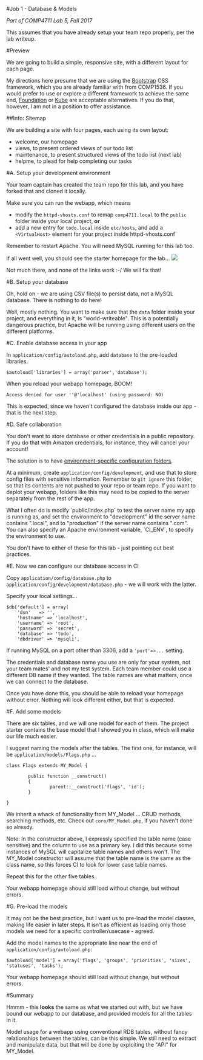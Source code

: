 #Job 1 - Database & Models

_Part of COMP4711 Lab 5, Fall 2017_

<div class="alert alert-info">
This assumes that you have already setup your team repo properly, per the lab writeup.
</div>

#Preview

We are going to build a simple, responsive site, with a different layout for each page.

My directions here presume that we are using the 
[Bootstrap](http://getbootstrap.com/) CSS framework,
which you are already familiar with from COMP1536. If you would prefer to use or 
explore a different framework to achieve the same end, 
[Foundation](http://foundation.zurb.com/) or 
[Kube](https://imperavi.com/kube/)
are acceptable alternatives. If you do that, however, I am not in a position to offer assistance.

##Info: Sitemap

We are building a site with four pages, each using its own layout:

- welcome, our homepage 
- views, to present ordered views of our todo list
- maintenance, to present structured views of the todo list (next lab)
- helpme, to plead for help completing our tasks

#A. Setup your development environment

Your team captain has created the team repo for this lab, and you have forked that
and cloned it locally.

Make sure you can run the webapp, which means 
- modify the `httpd-vhosts.conf` to remap `comp4711.local` to the `public` folder
inside your local project, **or**
- add a new entry for `todo.local` inside `etc/hosts`, and add a `<VirtualHost>` element
for your project inside httpd-vhosts.conf`

Remember to restart Apache. You will need MySQL running for this lab too.

If all went well, you should see the starter homepage for the lab...
<img class="scale" src="/pix/tutorials/todo/50.png" />

Not much there, and none of the links work :-/ We will fix that!

#B. Setup your database

Oh, hold on - we are using CSV file(s) to persist data, not a MySQL
database. There is nothing to do here!

Well, mostly nothing. You want to make sure that the `data` folder inside
your project, and everything in it, is "world-writeable". 
This is a potentially dangerous practice, but Apache will be running
using different users on the different platforms.

#C. Enable database access in your app

In `application/config/autoload.php`, add `database` to the pre-loaded libraries.

    $autoload['libraries'] = array('parser','database');

When you reload your webapp homepage, BOOM!

    Access denied for user ''@'localhost' (using password: NO)

This is expected, since we haven't configured the database inside our app - that is the next step.

#D. Safe collaboration

You don't want to store database or other credentials in a public repository.
If you do that with Amazon credentials, for instance, they will cancel your account!

The solution is to have [environment-specific configuration folders](https://www.codeigniter.com/user_guide/general/environments.html).

At a minimum, create `application/config/development`, and use that to store config files
with sensitive information. Remember to `git ignore` this folder, so that its contents
are not pushed to your repo or team repo. If you want to deplot your webapp, folders
like this may need to be copied to the server separately from the rest of the app.

<div class="alert alert-info">
What I often do is modify `public/index.php` to test the server name my app is running as,
and set the environment to "development" id the server name contains ".local", and
to "production" if the server name contains ".com".
You can also specify an Apache environment variable, `CI_ENV`, to specify the environment to use.

You don't have to either of these for this lab - just pointing out best practices.
</div>

#E. Now we can configure our database access in CI 

Copy `application/config/database.php` to `application/config/development/database.php` - we will work with the latter.

Specify your local settings...

    $db['default'] = array(
        'dsn'	=> '',
        'hostname' => 'localhost',
        'username' => 'root',
        'password' => 'secret',
        'database' => 'todo',
        'dbdriver' => 'mysqli',

If running MySQL on a port other than 3306, add a `'port'=>...` setting.

The credentials and database name you use are only for your system, not your team mates' and
not my test system. Each team member could use a different DB name if they wanted.
The table names are what matters, once we can connect to the database.

Once you have done this, you should be able to reload your homepage without error.
Nothing will look different either, but that is expected.

#F. Add some models

There are six tables, and we will one model for each of them. The project starter
contains the base model that I showed you in class, which will make our life much easier.

I suggest naming the models after the tables. The first one, for instance, will be
`application/models/Flags.php` ...

    class Flags extends MY_Model {

            public function __construct()
            {
                    parent::__construct('flags', 'id');
            }

    }

We inherit a whack of functionality from MY_Model ... CRUD methods, searching methods,
etc. Check out `core/MY_Model.php`, if you haven't done so already.

Note: In the constructor above, I expressly specified the table name (case sensitive) and
the column to use as a primary key. I did this because some instances of MySQL will
capitalize table names and others won't. The MY_Model constructor will assume that
the table name is the same as the class name, so this forces CI to look
for lower case table names.

Repeat this for the other five tables.

Your webapp homepage should still load without change, but without errors.

#G. Pre-load the models

It may not be the best practice, but I want us to pre-load the model classes,
making life easier in later steps. It isn't as efficient as loading only those models 
we need for a specific controller/usecase - agreed.

Add the model names to the appropriate line near the end of `application/config/autoload.php`:

    $autoload['model'] = array('flags', 'groups', 'priorities', 'sizes', 'statuses', 'tasks');

Your webapp homepage should still load without change, but without errors.

#Summary

Hmmm - this **looks** the same as what we started out with, but we have bound our webapp
to our database, and provided models for all the tables in it.

Model usage for a webapp using conventional RDB tables, without fancy relationships between the tables, can
be this simple. We still need to extract and manipulate data, but that will
be done by exploiting the "API" for MY_Model.
